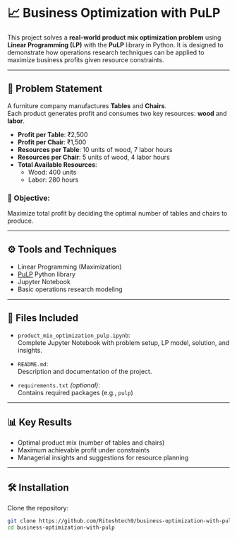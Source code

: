 # 📈 Business Optimization with PuLP

This project solves a **real-world product mix optimization problem** using **Linear Programming (LP)** with the **PuLP** library in Python. It is designed to demonstrate how operations research techniques can be applied to maximize business profits given resource constraints.

---

## 🧮 Problem Statement

A furniture company manufactures **Tables** and **Chairs**.  
Each product generates profit and consumes two key resources: **wood** and **labor**.

- **Profit per Table**: ₹2,500  
- **Profit per Chair**: ₹1,500  
- **Resources per Table**: 10 units of wood, 7 labor hours  
- **Resources per Chair**: 5 units of wood, 4 labor hours  
- **Total Available Resources**:  
  - Wood: 400 units  
  - Labor: 280 hours

### 🎯 Objective:
Maximize total profit by deciding the optimal number of tables and chairs to produce.

---

## ⚙️ Tools and Techniques

- Linear Programming (Maximization)
- [PuLP](https://pypi.org/project/PuLP/) Python library
- Jupyter Notebook
- Basic operations research modeling

---

## 📂 Files Included

- `product_mix_optimization_pulp.ipynb`:  
  Complete Jupyter Notebook with problem setup, LP model, solution, and insights.
  
- `README.md`:  
  Description and documentation of the project.

- `requirements.txt` *(optional)*:  
  Contains required packages (e.g., `pulp`)

---

## 📊 Key Results

- Optimal product mix (number of tables and chairs)
- Maximum achievable profit under constraints
- Managerial insights and suggestions for resource planning

---

## 🛠️ Installation

Clone the repository:
   ```bash
   git clone https://github.com/Riteshtech9/business-optimization-with-pulp.git
   cd business-optimization-with-pulp
